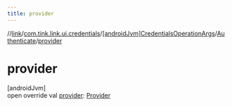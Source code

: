 ```yaml
---
title: provider
---
```

//[link](../../../../index.html)/[com.tink.link.ui.credentials](../../index.html)/[[androidJvm]CredentialsOperationArgs](../index.html)/[Authenticate](index.html)/[provider](provider.html)



# provider



[androidJvm]\
open override val [provider](provider.html): [Provider](../../../com.tink.model.provider/[android-jvm]-provider/index.html)




